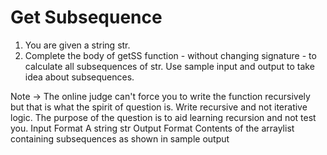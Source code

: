 # Get Subsequence

1. You are given a string str.
2. Complete the body of getSS function - without changing signature - to calculate all subsequences of str.
Use sample input and output to take idea about subsequences.

Note -> The online judge can't force you to write the function recursively but that is what the spirit of question is.
Write recursive and not iterative logic. The purpose of the question is to aid learning recursion and not test you.
Input Format
A string str
Output Format
Contents of the arraylist containing subsequences as shown in sample output
